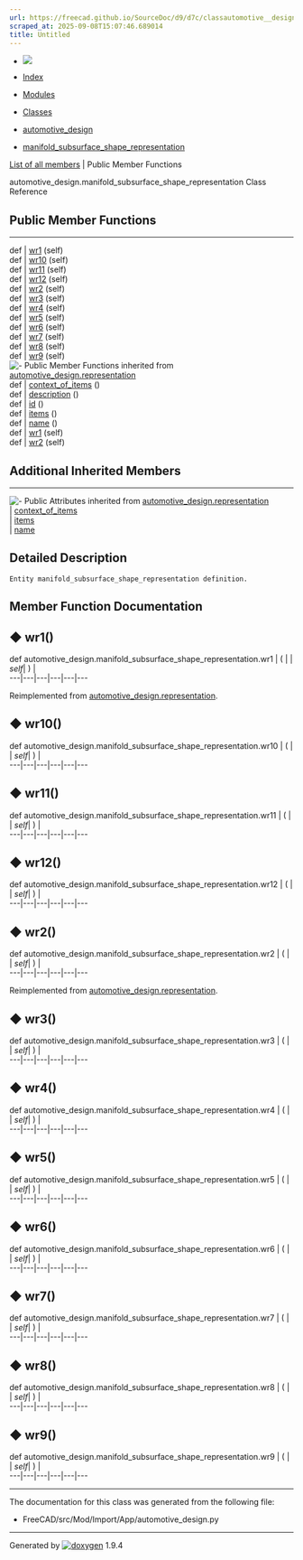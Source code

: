 ```yaml
---
url: https://freecad.github.io/SourceDoc/d9/d7c/classautomotive__design_1_1manifold__subsurface__shape__representation.html
scraped_at: 2025-09-08T15:07:46.689014
title: Untitled
---
```


  * [ ![](https://www.freecad.org/svg/logo-freecad.svg) ](https://freecadweb.org "FreeCAD")
  * [Index](../../index.html "Index")
  * [Modules](../../modules.html "Modules list")
  * [Classes](../../annotated.html "Annotated list")

  * [automotive_design](../../d4/ddf/namespaceautomotive__design.html)
  * [manifold_subsurface_shape_representation](../../d9/d7c/classautomotive__design_1_1manifold__subsurface__shape__representation.html)

[List of all members](../../d5/d3e/classautomotive__design_1_1manifold__subsurface__shape__representation-members.html) | Public Member Functions

automotive_design.manifold_subsurface_shape_representation Class Reference

##  Public Member Functions  
  
---  
def | [wr1](../../d9/d7c/classautomotive__design_1_1manifold__subsurface__shape__representation.html#a21d9c032179b75cc12160c68c3c4daa8) (self)  
def | [wr10](../../d9/d7c/classautomotive__design_1_1manifold__subsurface__shape__representation.html#ab969c0473cd5e4b6370e3f65dc3b228e) (self)  
def | [wr11](../../d9/d7c/classautomotive__design_1_1manifold__subsurface__shape__representation.html#ae10f8e6ed77dd166b3b57965dc25d9cf) (self)  
def | [wr12](../../d9/d7c/classautomotive__design_1_1manifold__subsurface__shape__representation.html#a94231e830961b01e9e7b6a4bc781519b) (self)  
def | [wr2](../../d9/d7c/classautomotive__design_1_1manifold__subsurface__shape__representation.html#a85978c5b409b80c06b5660bd00442cd3) (self)  
def | [wr3](../../d9/d7c/classautomotive__design_1_1manifold__subsurface__shape__representation.html#a3c83c0ca5216c6da2bc09a438a751b9b) (self)  
def | [wr4](../../d9/d7c/classautomotive__design_1_1manifold__subsurface__shape__representation.html#a85d74044ab83d5e372ec7eadc8a0e721) (self)  
def | [wr5](../../d9/d7c/classautomotive__design_1_1manifold__subsurface__shape__representation.html#adb8ad78cf8b7467c1f9394390db33e90) (self)  
def | [wr6](../../d9/d7c/classautomotive__design_1_1manifold__subsurface__shape__representation.html#aaf7a50d1bdd48f0d38e01dfd85a9a9bf) (self)  
def | [wr7](../../d9/d7c/classautomotive__design_1_1manifold__subsurface__shape__representation.html#a7e4195b1e4e024b888e9c14091949496) (self)  
def | [wr8](../../d9/d7c/classautomotive__design_1_1manifold__subsurface__shape__representation.html#a285c068b7fec160586d0d33d6190676c) (self)  
def | [wr9](../../d9/d7c/classautomotive__design_1_1manifold__subsurface__shape__representation.html#ae77d9db5f503558c4a2f24f4cf636d4f) (self)  
![-](../../closed.png) Public Member Functions inherited from
[automotive_design.representation](../../d8/de0/classautomotive__design_1_1representation.html)  
def | [context_of_items](../../d8/de0/classautomotive__design_1_1representation.html#a84aa53a72cb77281167d77185bedab5e) ()  
def | [description](../../d8/de0/classautomotive__design_1_1representation.html#a1d35c39d45f16f922cf4360da4ec3778) ()  
def | [id](../../d8/de0/classautomotive__design_1_1representation.html#a85343890335f87c91cff60e7988263d8) ()  
def | [items](../../d8/de0/classautomotive__design_1_1representation.html#a84b16fedad2273190b6dd316673d9752) ()  
def | [name](../../d8/de0/classautomotive__design_1_1representation.html#af640f954805b1a2b3d1a4a4ee9c55d24) ()  
def | [wr1](../../d8/de0/classautomotive__design_1_1representation.html#a167ca694a87f2233508375472af08fb1) (self)  
def | [wr2](../../d8/de0/classautomotive__design_1_1representation.html#ab3c63c6621183d774bb49cd3605f4358) (self)  
  
##  Additional Inherited Members  
  
---  
![-](../../closed.png) Public Attributes inherited from
[automotive_design.representation](../../d8/de0/classautomotive__design_1_1representation.html)  
|
[context_of_items](../../d8/de0/classautomotive__design_1_1representation.html#aaf5fe9839e199ab5390651177efcc497)  
|
[items](../../d8/de0/classautomotive__design_1_1representation.html#aa8058fe959724be16897e4409e870128)  
|
[name](../../d8/de0/classautomotive__design_1_1representation.html#add191f3372f9224b28aa809871533b65)  
  
## Detailed Description

    
    
    Entity manifold_subsurface_shape_representation definition.

## Member Function Documentation

## ◆ wr1()

def automotive_design.manifold_subsurface_shape_representation.wr1  | ( |  | _self_| ) |   
---|---|---|---|---|---  
  
Reimplemented from
[automotive_design.representation](../../d8/de0/classautomotive__design_1_1representation.html#a167ca694a87f2233508375472af08fb1).

## ◆ wr10()

def automotive_design.manifold_subsurface_shape_representation.wr10  | ( |  | _self_| ) |   
---|---|---|---|---|---  
  
## ◆ wr11()

def automotive_design.manifold_subsurface_shape_representation.wr11  | ( |  | _self_| ) |   
---|---|---|---|---|---  
  
## ◆ wr12()

def automotive_design.manifold_subsurface_shape_representation.wr12  | ( |  | _self_| ) |   
---|---|---|---|---|---  
  
## ◆ wr2()

def automotive_design.manifold_subsurface_shape_representation.wr2  | ( |  | _self_| ) |   
---|---|---|---|---|---  
  
Reimplemented from
[automotive_design.representation](../../d8/de0/classautomotive__design_1_1representation.html#ab3c63c6621183d774bb49cd3605f4358).

## ◆ wr3()

def automotive_design.manifold_subsurface_shape_representation.wr3  | ( |  | _self_| ) |   
---|---|---|---|---|---  
  
## ◆ wr4()

def automotive_design.manifold_subsurface_shape_representation.wr4  | ( |  | _self_| ) |   
---|---|---|---|---|---  
  
## ◆ wr5()

def automotive_design.manifold_subsurface_shape_representation.wr5  | ( |  | _self_| ) |   
---|---|---|---|---|---  
  
## ◆ wr6()

def automotive_design.manifold_subsurface_shape_representation.wr6  | ( |  | _self_| ) |   
---|---|---|---|---|---  
  
## ◆ wr7()

def automotive_design.manifold_subsurface_shape_representation.wr7  | ( |  | _self_| ) |   
---|---|---|---|---|---  
  
## ◆ wr8()

def automotive_design.manifold_subsurface_shape_representation.wr8  | ( |  | _self_| ) |   
---|---|---|---|---|---  
  
## ◆ wr9()

def automotive_design.manifold_subsurface_shape_representation.wr9  | ( |  | _self_| ) |   
---|---|---|---|---|---  
  
* * *

The documentation for this class was generated from the following file:

  * FreeCAD/src/Mod/Import/App/automotive_design.py

* * *

Generated by
[![doxygen](../../doxygen.svg)](https://www.doxygen.org/index.html) 1.9.4

